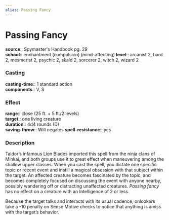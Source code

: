 ```yaml
---
alias: Passing Fancy
---
```


# Passing Fancy 

**source**:: Spymaster's Handbook pg. 29  
**school**:: enchantment (compulsion) (mind-affecting)
**level**:: arcanist 2, bard 2, mesmerist 2, psychic 2, skald 2, sorcerer 2, witch 2, wizard 2

### Casting 

**casting-time**:: 1 standard action  
**components**:: V, S

### Effect 

**range**:: close (25 ft. + 5 ft./2 levels)  
**target**:: one living creature  
**duration**:: 4d4 rounds (D)  
**saving-throw**:: Will negates
**spell-resistance**:: yes

### Description 

Taldor’s infamous Lion Blades imported this spell from the ninja clans of Minkai, and both groups use it to great effect when maneuvering among the shallow upper classes. When you cast the spell, you dictate one specific topic or recent event and instill a magical obsession with that subject within the target. An affected creature becomes fascinated by the topic, and becomes completely focused on discussing the event with anyone nearby, possibly wandering off or distracting unaffected creatures. *Passing fancy* has no effect on a creature with an Intelligence of 2 or less.  
  
Because the target talks and interacts with its usual cadence, onlookers take a -10 penalty on Sense Motive checks to notice that anything is amiss with the target’s behavior.

